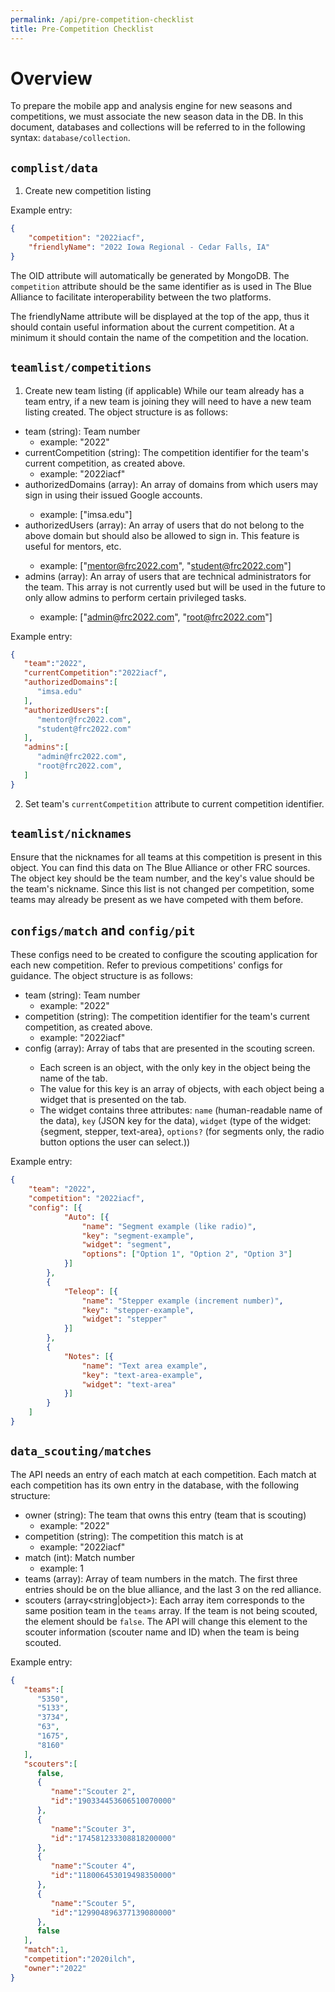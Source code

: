 ```yaml
---
permalink: /api/pre-competition-checklist
title: Pre-Competition Checklist
---
```


# Overview
To prepare the mobile app and analysis engine for new seasons and competitions, we must associate the new season data in the DB. 
In this document, databases and collections will be referred to in the following syntax: `database/collection`.

## `complist/data`
1. Create new competition listing

Example entry:

```json
{
    "competition": "2022iacf",
    "friendlyName": "2022 Iowa Regional - Cedar Falls, IA"
}
```

The OID attribute will automatically be generated by MongoDB. The `competition` attribute should be the same identifier as is used in The Blue Alliance to facilitate interoperability between the two platforms. 

The friendlyName attribute will be displayed at the top of the app, thus it should contain useful information about the current competition. At a minimum it should contain the name of the competition and the location.

## `teamlist/competitions`
1. Create new team listing (if applicable)
While our team already has a team entry, if a new team is joining they will need to have a new team listing created. The object structure is as follows:

* team (string): Team number
  * example: "2022"
* currentCompetition (string): The competition identifier for the team's current competition, as created above. 
  * example: "2022iacf"
* authorizedDomains (array<string>): An array of domains from which users may sign in using their issued Google accounts.
  * example: ["imsa.edu"]
* authorizedUsers (array<string>): An array of users that do not belong to the above domain but should also be allowed to sign in. This feature is useful for mentors, etc.
  * example: ["mentor@frc2022.com", "student@frc2022.com"]
* admins (array<string>): An array of users that are technical administrators for the team. This array is not currently used but will be used in the future to only allow admins to perform certain privileged tasks. 
  * example: ["admin@frc2022.com", "root@frc2022.com"]

Example entry: 
```json
{
   "team":"2022",
   "currentCompetition":"2022iacf",
   "authorizedDomains":[
      "imsa.edu"
   ],
   "authorizedUsers":[
      "mentor@frc2022.com",
      "student@frc2022.com"
   ],
   "admins":[
      "admin@frc2022.com",
      "root@frc2022.com",
   ]
}
```
2. Set team's `currentCompetition` attribute to current competition identifier.
 
## `teamlist/nicknames`

Ensure that the nicknames for all teams at this competition is present in this object. You can find this data on The Blue Alliance or other FRC sources. The object key should be the team number, and the key's value should be the team's nickname.
Since this list is not changed per competition, some teams may already be present as we have competed with them before.
    
## `configs/match` and `config/pit`

These configs need to be created to configure the scouting application for each new competition. Refer to previous competitions' configs for guidance.
The object structure is as follows:

* team (string): Team number
  * example: "2022"
* competition (string): The competition identifier for the team's current competition, as created above. 
  * example: "2022iacf"
* config (array<Screen>): Array of tabs that are presented in the scouting screen.
  * Each screen is an object, with the only key in the object being the name of the tab. 
  * The value for this key is an array of objects, with each object being a widget that is presented on the tab. 
  * The widget contains three attributes: `name` (human-readable name of the data), `key` (JSON key for the data), `widget` (type of the widget: {segment, stepper, text-area}, `options?` (for segments only, the radio button options the user can select.))

Example entry: 

```json
{
	"team": "2022",
	"competition": "2022iacf",
	"config": [{
			"Auto": [{
				"name": "Segment example (like radio)",
				"key": "segment-example",
				"widget": "segment",
				"options": ["Option 1", "Option 2", "Option 3"]
			}]
		},
		{
			"Teleop": [{
				"name": "Stepper example (increment number)",
				"key": "stepper-example",
				"widget": "stepper"
			}]
		},
		{
			"Notes": [{
				"name": "Text area example",
				"key": "text-area-example",
				"widget": "text-area"
			}]
		}
	]
}
```

## `data_scouting/matches`
The API needs an entry of each match at each competition. Each match at each competition has its own entry in the database, with the following structure:

* owner (string): The team that owns this entry (team that is scouting)
  * example: "2022"
* competition (string): The competition this match is at
  * example: "2022iacf"
* match (int): Match number
  * example: 1
* teams (array<string>): Array of team numbers in the match. The first three entries should be on the blue alliance, and the last 3 on the red alliance.
* scouters (array<string|object>): Each array item corresponds to the same position team in the `teams` array. If the team is not being scouted, the element should be `false`. The API will change this element to the scouter information (scouter name and ID) when the team is being scouted. 

Example entry: 

```json
{
   "teams":[
      "5350",
      "5133",
      "3734",
      "63",
      "1675",
      "8160"
   ],
   "scouters":[
      false,
      {
         "name":"Scouter 2",
         "id":"190334453606510070000"
      },
      {
         "name":"Scouter 3",
         "id":"174581233308818200000"
      },
      {
         "name":"Scouter 4",
         "id":"118006453019498350000"
      },
      {
         "name":"Scouter 5",
         "id":"129904896377139080000"
      },
      false
   ],
   "match":1,
   "competition":"2020ilch",
   "owner":"2022"
}
```
